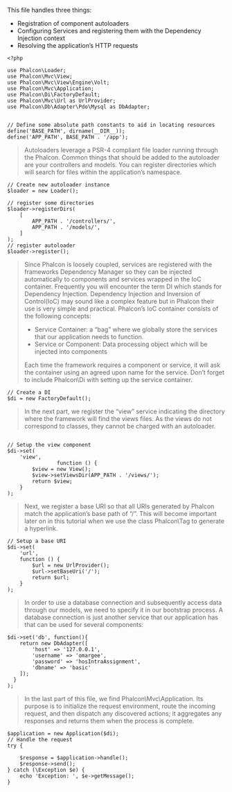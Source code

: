 
This file handles three things:

* Registration of component autoloaders
* Configuring Services and registering them with the Dependency Injection context
* Resolving the application’s HTTP requests

```
<?php

use Phalcon\Loader;
use Phalcon\Mvc\View;
use Phalcon\Mvc\View\Engine\Volt;
use Phalcon\Mvc\Application;
use Phalcon\Di\FactoryDefault;
use Phalcon\Mvc\Url as UrlProvider;
use Phalcon\Db\Adapter\Pdo\Mysql as DbAdapter;


// Define some absolute path constants to aid in locating resources
define('BASE_PATH', dirname(__DIR__));
define('APP_PATH', BASE_PATH . '/app');
```
>Autoloaders leverage a PSR-4 compliant file loader running through the Phalcon. Common things that should be added to the autoloader are your controllers and models. You can register directories which will search for files within the application’s namespace.
```
// Create new autoloader instance
$loader = new Loader();

// register some directories
$loader->registerDirs(
    [
        APP_PATH . '/controllers/',
        APP_PATH . '/models/',
    ]
);
// register autoloader
$loader->register();

```
>Since Phalcon is loosely coupled, services are registered with the frameworks Dependency Manager so they can be injected automatically to components and services wrapped in the IoC container. Frequently you will encounter the term DI which stands for Dependency Injection. Dependency Injection and Inversion of Control(IoC) may sound like a complex feature but in Phalcon their use is very simple and practical. Phalcon’s IoC container consists of the following concepts:
>* Service Container: a “bag” where we globally store the services that our application needs to function.
>* Service or Component: Data processing object which will be injected into components
>
>Each time the framework requires a component or service, it will ask the container using an agreed upon name for the service. Don’t forget to include Phalcon\Di with setting up the service container.

```
// Create a DI
$di = new FactoryDefault();
```
>In the next part, we register the “view” service indicating the directory where the framework will find the views files. As the views do not correspond to classes, they cannot be charged with an autoloader.
```

// Setup the view component
$di->set(
    'view',
                function () {
        $view = new View();
        $view->setViewsDir(APP_PATH . '/views/');
        return $view;
    }
);
```

>Next, we register a base URI so that all URIs generated by Phalcon match the application’s base path of “/”. This will become important later on in this tutorial when we use the class Phalcon\Tag to generate a hyperlink.
```
// Setup a base URI
$di->set(
    'url',
    function () {
        $url = new UrlProvider();
        $url->setBaseUri('/');
        return $url;
    }
);
```
>In order to use a database connection and subsequently access data through our models, we need to specify it in our bootstrap process. A database connection is just another service that our application has that can be used for several components:
```
$di->set('db', function(){
    return new DbAdapter([
        'host' => '127.0.0.1',
        'username' => 'omargee',
        'password' => 'hosIntraAssignment',
        'dbname' => 'basic'
    ]);
  }
);

```
>In the last part of this file, we find Phalcon\Mvc\Application. Its purpose is to initialize the request environment, route the incoming request, and then dispatch any discovered actions; it aggregates any responses and returns them when the process is complete.
```
$application = new Application($di);
// Handle the request
try {

    $response = $application->handle();
    $response->send();
} catch (\Exception $e) {
    echo 'Exception: ', $e->getMessage();
}
```